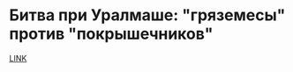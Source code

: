 # Битва при Уралмаше: "гряземесы" против "покрышечников"



[LINK](https://varlamov.ru/4168114.html)